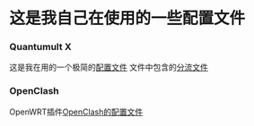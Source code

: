 # 这是我自己在使用的一些配置文件


### Quantumult X
这是我在用的一个极简的[配置文件](https://github.com/sanyandesign/rule/blob/main/W.txt)
文件中包含的[分流文件](W.txt)

### OpenClash
OpenWRT插件[OpenClash的配置文件](openclash_config.yaml)

